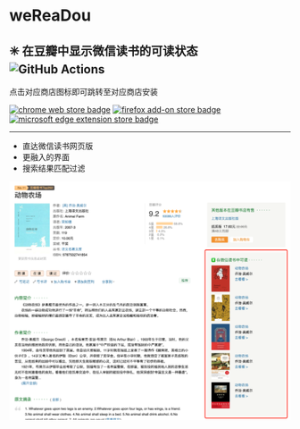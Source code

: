 # weReaDou
## ✳️ 在豆瓣中显示微信读书的可读状态 ![GitHub Actions](https://github.com/Sorosliu1029/weReaDou/workflows/CI/badge.svg)

点击对应商店图标即可跳转至对应商店安装

[![chrome web store badge](https://storage.googleapis.com/web-dev-uploads/image/WlD8wC6g8khYWPJUsQceQkhXSlv1/UV4C4ybeBTsZt43U4xis.png)](https://chrome.google.com/webstore/detail/wereadou/njoadngalopipcepefcmebmflilmhadl) [![firefox add-on store badge](https://blog.mozilla.org/addons/files/2015/11/get-the-addon.png)](https://addons.mozilla.org/en-US/firefox/addon/wereadouban/) [![microsoft edge extension store badge](https://user-images.githubusercontent.com/11660256/111323589-4f4c7c00-866a-11eb-80ff-da7de777d7c0.png)](https://microsoftedge.microsoft.com/addons/detail/wereadou/molknegjakahlleblehcapmofenkmnna)

---

- 直达微信读书网页版
- 更融入的界面
- 搜索结果匹配过滤

![截图](./screenshot.png)